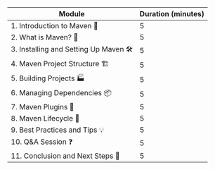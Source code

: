 | Module                               | Duration (minutes) |
|--------------------------------------|---------------------|
| 1. Introduction to Maven 👋           | 5                   |
| 2. What is Maven? 🤔                 | 5                   |
| 3. Installing and Setting Up Maven 🛠️ | 5                   |
| 4. Maven Project Structure 🏗️       | 5                   |
| 5. Building Projects 🏭              | 5                   |
| 6. Managing Dependencies 📦          | 5                   |
| 7. Maven Plugins 🧩                  | 5                   |
| 8. Maven Lifecycle 🔄                | 5                   |
| 9. Best Practices and Tips 💡        | 5                   |
| 10. Q&A Session ❓                   | 5                   |
| 11. Conclusion and Next Steps 🚪     | 5                   |
